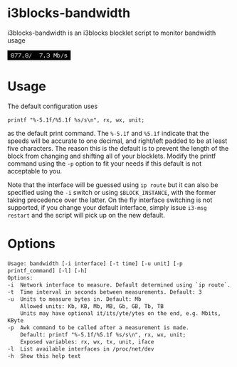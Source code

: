 # i3blocks-bandwidth

i3blocks-bandwidth is an i3blocks blocklet script to monitor bandwidth usage

![](bandwidth.png)

# Usage

The default configuration uses

```
printf "%-5.1f/%5.1f %s/s\n", rx, wx, unit;
```

as the default print command. The `%-5.1f` and `%5.1f` indicate that 
the speeds will be accurate to one decimal, and right/left padded to be at least
five characters.
The reason this is the default is to prevent the length of the block from
changing and shifting all of your blocklets.
Modify the printf command using the `-p` option to fit your needs if this default
is not acceptable to you.

Note that the interface will be guessed using `ip route` but it can also be specified 
using the `-i` switch or using `$BLOCK_INSTANCE`, with the former taking precedence 
over the latter. On the fly interface switching is not supported, if you change
your default interface, simply issue `i3-msg restart` and the script will pick
up on the new default.

# Options

```
Usage: bandwidth [-i interface] [-t time] [-u unit] [-p printf_command] [-l] [-h]
Options:
-i  Network interface to measure. Default determined using `ip route`.
-t  Time interval in seconds between measurements. Default: 3
-u  Units to measure bytes in. Default: Mb
    Allowed units: Kb, KB, Mb, MB, Gb, GB, Tb, TB
    Units may have optional it/its/yte/ytes on the end, e.g. Mbits, KByte
-p  Awk command to be called after a measurement is made. 
    Default: printf "%-5.1f/%5.1f %s/s\n", rx, wx, unit;
    Exposed variables: rx, wx, tx, unit, iface
-l  List available interfaces in /proc/net/dev
-h  Show this help text
```
